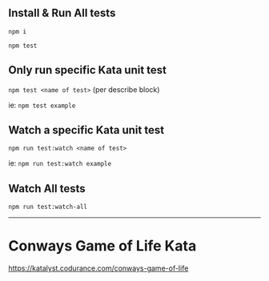 ## Install & Run All tests

`npm i`

`npm test`

## Only run specific Kata unit test

`npm test <name of test>` (per describe block)

ie: `npm test example`

## Watch a specific Kata unit test

`npm run test:watch <name of test>`

ie: `npm run test:watch example`

## Watch All tests

`npm run test:watch-all`

---

# Conways Game of Life Kata

https://katalyst.codurance.com/conways-game-of-life
